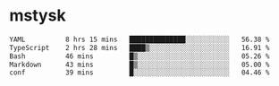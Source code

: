 # mstysk

<!--START_SECTION:waka-->

```txt
YAML          8 hrs 15 mins   ██████████████░░░░░░░░░░░   56.38 %
TypeScript    2 hrs 28 mins   ████▒░░░░░░░░░░░░░░░░░░░░   16.91 %
Bash          46 mins         █▒░░░░░░░░░░░░░░░░░░░░░░░   05.26 %
Markdown      43 mins         █▒░░░░░░░░░░░░░░░░░░░░░░░   05.00 %
conf          39 mins         █░░░░░░░░░░░░░░░░░░░░░░░░   04.46 %
```

<!--END_SECTION:waka-->
